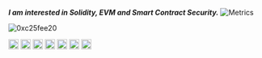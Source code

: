 <em><b>I am interested in Solidity, EVM and Smart Contract Security.</b></em>
![Metrics](https://metrics.lecoq.io/0xc25fee20?template=classic&base.activity=1&base.community=1&base.metadata=1&config.timezone=Asia%2FShanghai)
<p align="left"> <img src="https://komarev.com/ghpvc/?username=0xc25fee20&label=visitors&color=0080ff&&style=flat" alt="0xc25fee20" /></p>
<code><a title="solidity"><img height="20" alt="solidity" src="https://docs.soliditylang.org/en/v0.8.15/_static/logo.svg"></a></code>
<code><a title="vscode"><img height="20" alt="VSCode" src="https://upload.wikimedia.org/wikipedia/commons/2/2d/Visual_Studio_Code_1.18_icon.svg"></a></code>
<code><a title="typescript"><img height="20" alt="typescript" src="https://upload.wikimedia.org/wikipedia/commons/4/4c/Typescript_logo_2020.svg"></a></code>
<code><a title="react"><img height="20" alt="react" src="https://upload.wikimedia.org/wikipedia/commons/a/a7/React-icon.svg"></a></code>
<code><a title="nodejs"><img height="20" alt="nodejs" src="https://upload.wikimedia.org/wikipedia/commons/7/70/Font_Awesome_5_brands_node-js.svg"></a></code>
<code><a title="python"><img height="20" alt="python" src="https://upload.wikimedia.org/wikipedia/commons/c/c3/Python-logo-notext.svg"></a></code>
<code><a title="matlab"><img height="20" alt="matlab" src="https://upload.wikimedia.org/wikipedia/commons/2/21/Matlab_Logo.png"></a></code>
